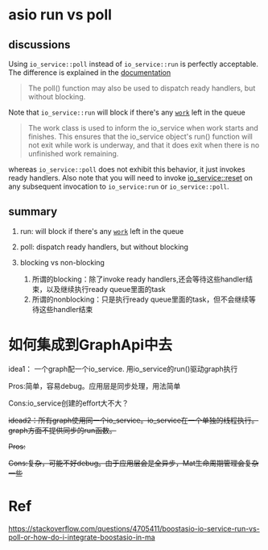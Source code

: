 # asio run vs poll

## discussions

Using `io_service::poll` instead of `io_service::run` is perfectly acceptable. The difference is explained in the [documentation](http://www.boost.org/doc/libs/release/doc/html/boost_asio/reference.html#boost_asio.reference.io_service.run_one.overload1)

> The poll() function may also be used to dispatch ready handlers, but without blocking.

Note that `io_service::run` will block if there's any [`work`](http://www.boost.org/doc/libs/release/doc/html/boost_asio/reference.html#boost_asio.reference.io_service__work) left in the queue

> The work class is used to inform the io_service when work starts and finishes. This ensures that the io_service object's run() function will not exit while work is underway, and that it does exit when there is no unfinished work remaining.

whereas `io_service::poll` does not exhibit this behavior, it just invokes ready handlers. Also note that you will need to invoke [io_service::reset](http://www.boost.org/doc/libs/release/doc/html/boost_asio/reference.html#boost_asio.reference.io_service.reset) on any subsequent invocation to `io_service:run` or `io_service::poll`.

## summary

1. run: will block if there's any [`work`](http://www.boost.org/doc/libs/release/doc/html/boost_asio/reference.html#boost_asio.reference.io_service__work) left in the queue

2. poll: dispatch ready handlers, but without blocking

3. blocking vs non-blocking

   1. 所谓的blocking：除了invoke ready handlers,还会等待这些handler结束，以及继续执行ready queue里面的task
   2. 所谓的nonblocking：只是执行ready queue里面的task，但不会继续等待这些handler结束

# 如何集成到GraphApi中去

idea1： 一个graph配一个io_service. 用io_service的run()驱动graph执行

Pros:简单，容易debug。应用层是同步处理，用法简单

Cons:io_service创建的effort大不大？

~~idead2：所有graph使用同一个io_service。io_service在一个单独的线程执行。graph方面不提供同步的run函数。~~

~~Pros:~~

~~Cons:复杂，可能不好debug。由于应用层会是全异步，Mat生命周期管理会复杂一些~~


# Ref

https://stackoverflow.com/questions/4705411/boostasio-io-service-run-vs-poll-or-how-do-i-integrate-boostasio-in-ma